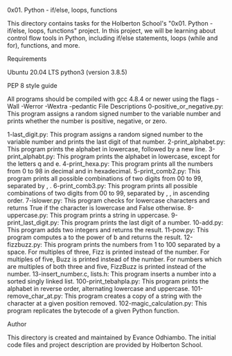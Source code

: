 0x01. Python - if/else, loops, functions

This directory contains tasks for the Holberton School's "0x01. Python - if/else, loops, functions" project. In this project, we will be learning about control flow tools in Python, including if/else statements, loops (while and for), functions, and more.

Requirements

Ubuntu 20.04 LTS
python3 (version 3.8.5)

PEP 8 style guide

All programs should be compiled with gcc 4.8.4 or newer using the flags -Wall -Werror -Wextra -pedantic
File Descriptions
0-positive_or_negative.py: This program assigns a random signed number to the variable number and prints whether the number is positive, negative, or zero.

1-last_digit.py: This program assigns a random signed number to the variable number and prints the last digit of that number.
2-print_alphabet.py: This program prints the alphabet in lowercase, followed by a new line.
3-print_alphabt.py: This program prints the alphabet in lowercase, except for the letters q and e.
4-print_hexa.py: This program prints all the numbers from 0 to 98 in decimal and in hexadecimal.
5-print_comb2.py: This program prints all possible combinations of two digits from 00 to 99, separated by , .
6-print_comb3.py: This program prints all possible combinations of two digits from 00 to 99, separated by , , in ascending order.
7-islower.py: This program checks for lowercase characters and returns True if the character is lowercase and False otherwise.
8-uppercase.py: This program prints a string in uppercase.
9-print_last_digit.py: This program prints the last digit of a number.
10-add.py: This program adds two integers and returns the result.
11-pow.py: This program computes a to the power of b and returns the result.
12-fizzbuzz.py: This program prints the numbers from 1 to 100 separated by a space. For multiples of three, Fizz is printed instead of the number. For multiples of five, Buzz is printed instead of the number. For numbers which are multiples of both three and five, FizzBuzz is printed instead of the number.
13-insert_number.c, lists.h: This program inserts a number into a sorted singly linked list.
100-print_tebahpla.py: This program prints the alphabet in reverse order, alternating lowercase and uppercase.
101-remove_char_at.py: This program creates a copy of a string with the character at a given position removed.
102-magic_calculation.py: This program replicates the bytecode of a given Python function.

Author

This directory is created and maintained by Evance Odhiambo. The initial code files and project description are provided by Holberton School.






